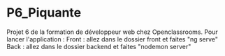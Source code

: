 # P6_Piquante

Projet 6 de la formation de développeur web chez Openclassrooms. Pour lancer l'application :
Front : allez dans le dossier front et faites "ng serve" 
Back : allez dans le dossier backend et faites "nodemon server"

